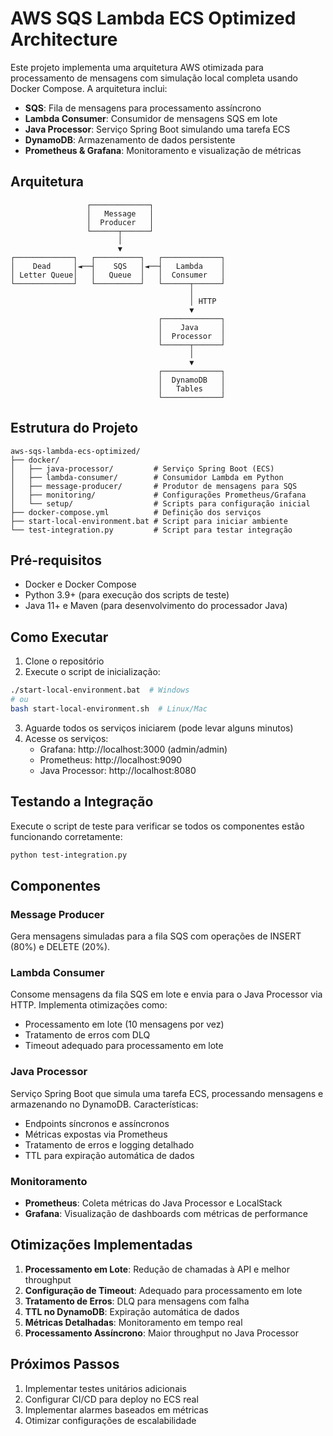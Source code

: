 # AWS SQS Lambda ECS Optimized Architecture

Este projeto implementa uma arquitetura AWS otimizada para processamento de mensagens com simulação local completa usando Docker Compose. A arquitetura inclui:

- **SQS**: Fila de mensagens para processamento assíncrono
- **Lambda Consumer**: Consumidor de mensagens SQS em lote
- **Java Processor**: Serviço Spring Boot simulando uma tarefa ECS
- **DynamoDB**: Armazenamento de dados persistente
- **Prometheus & Grafana**: Monitoramento e visualização de métricas

## Arquitetura

```
                 ┌─────────────┐
                 │   Message   │
                 │  Producer   │
                 └──────┬──────┘
                        │
                        ▼
┌─────────────┐   ┌──────────┐   ┌─────────────┐
│    Dead     │◄──┤    SQS   │◄──┤   Lambda    │
│ Letter Queue│   │   Queue  │   │  Consumer   │
└─────────────┘   └──────────┘   └──────┬──────┘
                                        │
                                        │ HTTP
                                        ▼
                                 ┌─────────────┐
                                 │    Java     │
                                 │  Processor  │
                                 └──────┬──────┘
                                        │
                                        ▼
                                 ┌─────────────┐
                                 │  DynamoDB   │
                                 │   Tables    │
                                 └─────────────┘
```

## Estrutura do Projeto

```
aws-sqs-lambda-ecs-optimized/
├── docker/
│   ├── java-processor/         # Serviço Spring Boot (ECS)
│   ├── lambda-consumer/        # Consumidor Lambda em Python
│   ├── message-producer/       # Produtor de mensagens para SQS
│   ├── monitoring/             # Configurações Prometheus/Grafana
│   └── setup/                  # Scripts para configuração inicial
├── docker-compose.yml          # Definição dos serviços
├── start-local-environment.bat # Script para iniciar ambiente
└── test-integration.py         # Script para testar integração
```

## Pré-requisitos

- Docker e Docker Compose
- Python 3.9+ (para execução dos scripts de teste)
- Java 11+ e Maven (para desenvolvimento do processador Java)

## Como Executar

1. Clone o repositório
2. Execute o script de inicialização:

```bash
./start-local-environment.bat  # Windows
# ou
bash start-local-environment.sh  # Linux/Mac
```

3. Aguarde todos os serviços iniciarem (pode levar alguns minutos)
4. Acesse os serviços:
   - Grafana: http://localhost:3000 (admin/admin)
   - Prometheus: http://localhost:9090
   - Java Processor: http://localhost:8080

## Testando a Integração

Execute o script de teste para verificar se todos os componentes estão funcionando corretamente:

```bash
python test-integration.py
```

## Componentes

### Message Producer

Gera mensagens simuladas para a fila SQS com operações de INSERT (80%) e DELETE (20%).

### Lambda Consumer

Consome mensagens da fila SQS em lote e envia para o Java Processor via HTTP.
Implementa otimizações como:
- Processamento em lote (10 mensagens por vez)
- Tratamento de erros com DLQ
- Timeout adequado para processamento em lote

### Java Processor

Serviço Spring Boot que simula uma tarefa ECS, processando mensagens e armazenando no DynamoDB.
Características:
- Endpoints síncronos e assíncronos
- Métricas expostas via Prometheus
- Tratamento de erros e logging detalhado
- TTL para expiração automática de dados

### Monitoramento

- **Prometheus**: Coleta métricas do Java Processor e LocalStack
- **Grafana**: Visualização de dashboards com métricas de performance

## Otimizações Implementadas

1. **Processamento em Lote**: Redução de chamadas à API e melhor throughput
2. **Configuração de Timeout**: Adequado para processamento em lote
3. **Tratamento de Erros**: DLQ para mensagens com falha
4. **TTL no DynamoDB**: Expiração automática de dados
5. **Métricas Detalhadas**: Monitoramento em tempo real
6. **Processamento Assíncrono**: Maior throughput no Java Processor

## Próximos Passos

1. Implementar testes unitários adicionais
2. Configurar CI/CD para deploy no ECS real
3. Implementar alarmes baseados em métricas
4. Otimizar configurações de escalabilidade
